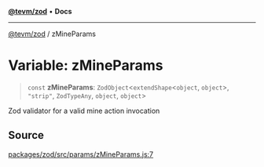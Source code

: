 [**@tevm/zod**](../README.md) • **Docs**

***

[@tevm/zod](../globals.md) / zMineParams

# Variable: zMineParams

> `const` **zMineParams**: `ZodObject`\<`extendShape`\<`object`, `object`\>, `"strip"`, `ZodTypeAny`, `object`, `object`\>

Zod validator for a valid mine action invocation

## Source

[packages/zod/src/params/zMineParams.js:7](https://github.com/evmts/tevm-monorepo/blob/main/packages/zod/src/params/zMineParams.js#L7)
